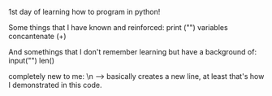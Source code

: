 1st day of learning how to program in python! 

Some things that I have known and reinforced: 
print ("") 
variables 
concantenate (+) 

And somethings that I don't remember learning but have a background of: 
input("")
len()

completely new to me: 
\n --> basically creates a new line, at least that's how I demonstrated in this code. 
